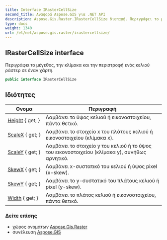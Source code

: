 ```yaml
---
title: Interface IRasterCellSize
second_title: Αναφορά Aspose.GIS για .NET API
description: Aspose.Gis.Raster.IRasterCellSize διεπαφή. Περιγράφει το μέγεθος την κλίμακα και την περιστροφή ενός κελιού ράστερ σε έναν χάρτη.
type: docs
weight: 1340
url: /el/net/aspose.gis.raster/irastercellsize/
---
```

## IRasterCellSize interface

Περιγράφει το μέγεθος, την κλίμακα και την περιστροφή ενός κελιού ράστερ σε έναν χάρτη.

```csharp
public interface IRasterCellSize
```

## Ιδιότητες

| Ονομα | Περιγραφή |
| --- | --- |
| [Height](../../aspose.gis.raster/irastercellsize/height/) { get; } | Λαμβάνει το ύψος κελιού ή εικονοστοιχείου, πάντα θετικό. |
| [ScaleX](../../aspose.gis.raster/irastercellsize/scalex/) { get; } | Λαμβάνει το στοιχείο x του πλάτους κελιού ή εικονοστοιχείου (κλίμακα x). |
| [ScaleY](../../aspose.gis.raster/irastercellsize/scaley/) { get; } | Λαμβάνει το στοιχείο y του κελιού ή το ύψος του εικονοστοιχείου (κλίμακα y), συνήθως αρνητικό. |
| [SkewX](../../aspose.gis.raster/irastercellsize/skewx/) { get; } | Λαμβάνει x-συστατικό του κελιού ή ύψος pixel (x-skew). |
| [SkewY](../../aspose.gis.raster/irastercellsize/skewy/) { get; } | Λαμβάνει το y-συστατικό του πλάτους κελιού ή pixel (y-skew). |
| [Width](../../aspose.gis.raster/irastercellsize/width/) { get; } | Λαμβάνει το πλάτος κελιού ή εικονοστοιχείου, πάντα θετικό. |

### Δείτε επίσης

* χώρος ονομάτων [Aspose.Gis.Raster](../../aspose.gis.raster/)
* συνέλευση [Aspose.GIS](../../)


